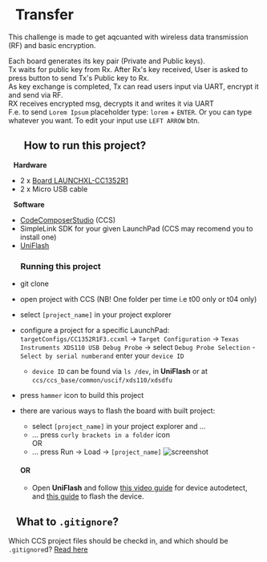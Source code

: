 # &ensp;Transfer
This challenge is made to get aqcuanted with wireless data transmission (RF) and basic encryption.

Each board generates its key pair (Private and Public keys).<br>
Tx waits for public key from Rx. After Rx's key received, User is asked to press button to send Tx's Public key to Rx.<br>
As key exchange is completed, Tx can read users input via UART, encrypt it and send via RF.<br>
RX receives encrypted msg, decrypts it and writes it via UART<br>
F.e. to send `Lorem Ipsum` placeholder type: `lorem` + `ENTER`. Or you can type whatever you want. To edit your input use `LEFT ARROW` btn. <br>

## &ensp; &ensp;  <b> How to run this project? </b>

<b> &ensp; Hardware </b>
 - 2 x [Board LAUNCHXL-CC1352R1](https://www.ti.com/tool/LAUNCHXL-CC1352R1#description)
 - 2 x Micro USB cable

<b> &ensp; Software </b>
 - [CodeComposerStudio](https://www.ti.com/tool/download/CCSTUDIO) (CCS)
- SimpleLink SDK for your given LaunchPad (CCS may recomend you to install one)
 - [UniFlash](https://www.ti.com/tool/download/UNIFLASH)

 ### &ensp; &ensp; Running this project
 - git clone
 - open project with CCS (NB! One folder per time i.e t00 only or t04 only)
 - select `[project_name]` in your project explorer
 - configure a project for a specific LaunchPad: `targetConfigs/CC1352R1F3.ccxml` -> `Target Configuration` -> `Texas Instruments XDS110 USB Debug Probe` -> select `Debug Probe Selection` - `Select by serial numberand` enter your `device ID`
    - `device ID` can be found via `ls /dev`, in <b>UniFlash</b> or at `ccs/ccs_base/common/uscif/xds110/xdsdfu`
 - press `hammer` icon to build this project
 - there are various ways to flash the board with built project:
    - select `[project_name]` in your project explorer and ...
   - ... press `curly brackets in a folder` icon
   </br>OR
   - ... press Run -> Load -> `[project_name]`
![screenshot](https://user-images.githubusercontent.com/54025456/109845882-43b68980-7c56-11eb-97dd-72f7ce694c9f.png)

   #### OR
   - Open <b>UniFlash</b> and follow [this video guide](https://www.youtube.com/watch?v=V3-xcRmu5S0&t=51s) for device autodetect, and [this guide](http://software-dl.ti.com/ccs/esd/uniflash/docs/v5_0/quick_start_guide/uniflash_quick_start_guide.html) to flash the device.

## &ensp;  What to `.gitignore`?
Which CCS project files should be checkd in, and which should be `.gitignore`d? [Read here](https://software-dl.ti.com/ccs/esd/documents/sdto_ccs_source-control.html)
